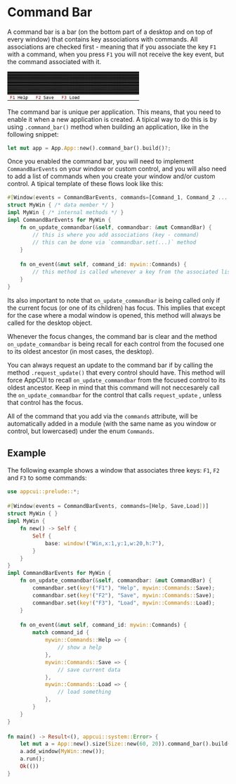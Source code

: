 # Command Bar

A command bar is a bar (on the bottom part of a desktop and on top of every window) that contains key associations with commands. All associations are checked first - meaning that if you associate the key `F1` with a command, when you press `F1` you will not receive the key event, but the command associated with it.

<img src="img/command_bar.png" width=300/>

The command bar is unique per application. This means, that you need to enable it when a new application is created. A tipical way to do this is by using `.command_bar()` method when building an application, like in the following snippet:

```rust
let mut app = App.App::new().command_bar().build()?;
```

Once you enabled the command bar, you will need to implement `CommandBarEvents` on your window or custom control, and you will also need to add a list of commands when you create your window and/or custom control. A tipical template of these flows look like this:

```rust
#[Window(events = CommandBarEvents, commands=[Command_1, Command_2 ... Command_n])]
struct MyWin { /* data member */ }
impl MyWin { /* internal methods */ }
impl CommandBarEvents for MyWin {
    fn on_update_commandbar(&self, commandbar: &mut CommandBar) {
        // this is where you add associations (key - command)
        // this can be done via `commandbar.set(...)` method
    }

    fn on_event(&mut self, command_id: mywin::Commands) {
        // this method is called whenever a key from the associated list is being pressed
    }
}
```

Its also important to note that `on_update_commandbar` is being called only if the current focus (or one of its children) has focus. This implies that except for the case where a modal window is opened, this method will always be called for the desktop object. 

Whenever the focus changes, the command bar is clear and the method `on_update_commandbar` is being recall for each control from the focused one to its oldest ancestor (in most cases, the desktop).

You can always request an update to the command bar if by calling the method `.request_update()` that every control should have. This method will force AppCUI to recall `on_update_commandbar` from the focused control to its oldest ancestor. Keep in mind that this command will not neccesarely call the `on_update_commandbar` for the control that calls `request_update` , unless that control has the focus.

All of the command that you add via the `commands` attribute, will be automatically added in a module (with the same name as you window or control, but lowercased) under the enum `Commands`. 

## Example

The following example shows a window that associates three keys: `F1`, `F2` and `F3` to some commands:

```rust
use appcui::prelude::*;

#[Window(events = CommandBarEvents, commands=[Help, Save,Load])]
struct MyWin { }
impl MyWin {
    fn new() -> Self {
        Self {
            base: window!("Win,x:1,y:1,w:20,h:7"),
        }
    }
}
impl CommandBarEvents for MyWin {
    fn on_update_commandbar(&self, commandbar: &mut CommandBar) {
        commandbar.set(key!("F1"), "Help", mywin::Commands::Save);
        commandbar.set(key!("F2"), "Save", mywin::Commands::Save);
        commandbar.set(key!("F3"), "Load", mywin::Commands::Load);
    }

    fn on_event(&mut self, command_id: mywin::Commands) {
        match command_id {
            mywin::Commands::Help => {
                // show a help
            },
            mywin::Commands::Save => {
                // save current data
            },
            mywin::Commands::Load => {
                // load something
            },
        }
    }
}

fn main() -> Result<(), appcui::system::Error> {
    let mut a = App::new().size(Size::new(60, 20)).command_bar().build()?;
    a.add_window(MyWin::new());
    a.run();
    Ok(())
}
```